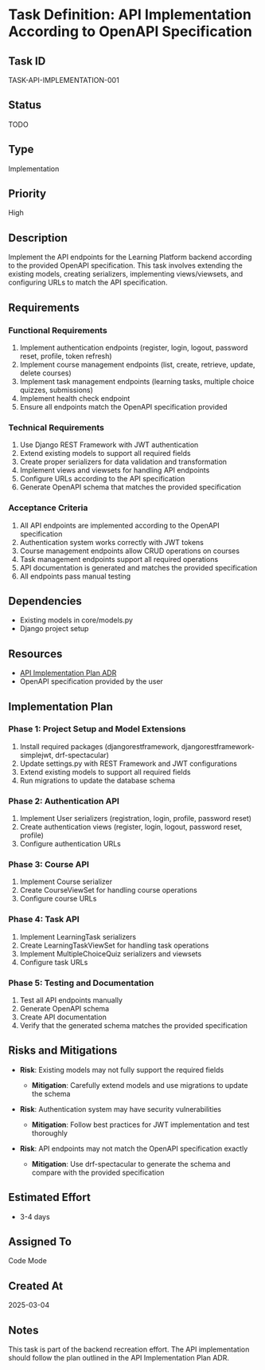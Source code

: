 # Task Definition: API Implementation According to OpenAPI Specification

## Task ID
TASK-API-IMPLEMENTATION-001

## Status
TODO

## Type
Implementation

## Priority
High

## Description
Implement the API endpoints for the Learning Platform backend according to the provided OpenAPI specification. This task involves extending the existing models, creating serializers, implementing views/viewsets, and configuring URLs to match the API specification.

## Requirements

### Functional Requirements
1. Implement authentication endpoints (register, login, logout, password reset, profile, token refresh)
2. Implement course management endpoints (list, create, retrieve, update, delete courses)
3. Implement task management endpoints (learning tasks, multiple choice quizzes, submissions)
4. Implement health check endpoint
5. Ensure all endpoints match the OpenAPI specification provided

### Technical Requirements
1. Use Django REST Framework with JWT authentication
2. Extend existing models to support all required fields
3. Create proper serializers for data validation and transformation
4. Implement views and viewsets for handling API endpoints
5. Configure URLs according to the API specification
6. Generate OpenAPI schema that matches the provided specification

### Acceptance Criteria
1. All API endpoints are implemented according to the OpenAPI specification
2. Authentication system works correctly with JWT tokens
3. Course management endpoints allow CRUD operations on courses
4. Task management endpoints support all required operations
5. API documentation is generated and matches the provided specification
6. All endpoints pass manual testing

## Dependencies
- Existing models in core/models.py
- Django project setup

## Resources
- [API Implementation Plan ADR](../ADRs/api_implementation_plan.md)
- OpenAPI specification provided by the user

## Implementation Plan

### Phase 1: Project Setup and Model Extensions
1. Install required packages (djangorestframework, djangorestframework-simplejwt, drf-spectacular)
2. Update settings.py with REST Framework and JWT configurations
3. Extend existing models to support all required fields
4. Run migrations to update the database schema

### Phase 2: Authentication API
1. Implement User serializers (registration, login, profile, password reset)
2. Create authentication views (register, login, logout, password reset, profile)
3. Configure authentication URLs

### Phase 3: Course API
1. Implement Course serializer
2. Create CourseViewSet for handling course operations
3. Configure course URLs

### Phase 4: Task API
1. Implement LearningTask serializers
2. Create LearningTaskViewSet for handling task operations
3. Implement MultipleChoiceQuiz serializers and viewsets
4. Configure task URLs

### Phase 5: Testing and Documentation
1. Test all API endpoints manually
2. Generate OpenAPI schema
3. Create API documentation
4. Verify that the generated schema matches the provided specification

## Risks and Mitigations
- **Risk**: Existing models may not fully support the required fields
  - **Mitigation**: Carefully extend models and use migrations to update the schema

- **Risk**: Authentication system may have security vulnerabilities
  - **Mitigation**: Follow best practices for JWT implementation and test thoroughly

- **Risk**: API endpoints may not match the OpenAPI specification exactly
  - **Mitigation**: Use drf-spectacular to generate the schema and compare with the provided specification

## Estimated Effort
- 3-4 days

## Assigned To
Code Mode

## Created At
2025-03-04

## Notes
This task is part of the backend recreation effort. The API implementation should follow the plan outlined in the API Implementation Plan ADR.
